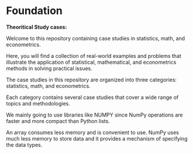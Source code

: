 # Foundation

**Theoritical Study cases:**

Welcome to this repository containing case studies in statistics, math, and econometrics. 

Here, you will find a collection of real-world examples and problems that illustrate the application of statistical, mathematical, and econometrics methods in solving practical issues.

The case studies in this repository are organized into three categories: statistics, math, and econometrics. 

Each category contains several case studies that cover a wide range of topics and methodologies.

We mainly going to use libraries like NUMPY since NumPy operations are faster and more compact than Python lists. 

An array consumes less memory and is convenient to use. NumPy uses much less memory to store data and it provides a mechanism of specifying the data types.

